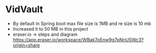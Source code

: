 # VidVault 

- By default in Spring boot max file size is 1MB and re size is 10 mb
- Increased it to 50 MB in this project
- eraser.io -> steps and diagram https://app.eraser.io/workspace/WBak7oEnw9g7pNnUSWc3?origin=share
